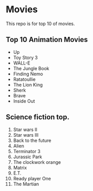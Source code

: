 # Movies

This repo is for top 10 of movies.


## Top 10 Animation Movies
+ Up
+ Toy Story 3
+ WALL-E
+ The Jungle Book
+ Finding Nemo
+ Ratatoullie
+ The Lion King
+ Sherk
+ Brave
+ Inside Out


## Science fiction top.

1. Star wars II
2. Star wars III
3. Back to the future
4. Alien
4. Terminator 3
5. Jurassic Park
6. The clockwork orange
7. Matrix
8. E.T.
9. Ready player One
10. The Martian
